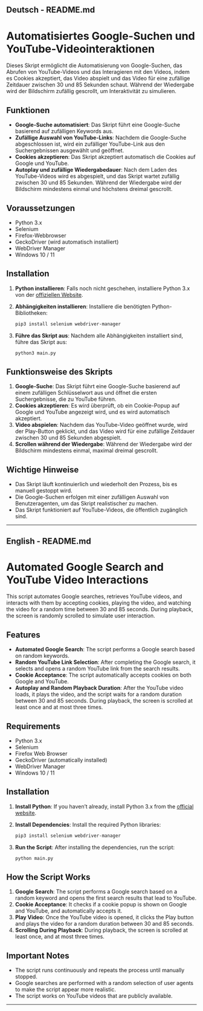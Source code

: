 ## Deutsch - README.md

# Automatisiertes Google-Suchen und YouTube-Videointeraktionen

Dieses Skript ermöglicht die Automatisierung von Google-Suchen, das Abrufen von YouTube-Videos und das Interagieren mit den Videos, indem es Cookies akzeptiert, das Video abspielt und das Video für eine zufällige Zeitdauer zwischen 30 und 85 Sekunden schaut. Während der Wiedergabe wird der Bildschirm zufällig gescrollt, um Interaktivität zu simulieren.

## Funktionen

- **Google-Suche automatisiert**: Das Skript führt eine Google-Suche basierend auf zufälligen Keywords aus.
- **Zufällige Auswahl von YouTube-Links**: Nachdem die Google-Suche abgeschlossen ist, wird ein zufälliger YouTube-Link aus den Suchergebnissen ausgewählt und geöffnet.
- **Cookies akzeptieren**: Das Skript akzeptiert automatisch die Cookies auf Google und YouTube.
- **Autoplay und zufällige Wiedergabedauer**: Nach dem Laden des YouTube-Videos wird es abgespielt, und das Skript wartet zufällig zwischen 30 und 85 Sekunden. Während der Wiedergabe wird der Bildschirm mindestens einmal und höchstens dreimal gescrollt.
  
## Voraussetzungen

- Python 3.x
- Selenium
- Firefox-Webbrowser
- GeckoDriver (wird automatisch installiert)
- WebDriver Manager
- Windows 10 / 11

## Installation

1. **Python installieren**: Falls noch nicht geschehen, installiere Python 3.x von der [offiziellen Website](https://www.python.org/downloads/).

2. **Abhängigkeiten installieren**: Installiere die benötigten Python-Bibliotheken:
   ```bash
   pip3 install selenium webdriver-manager
   ```

3. **Führe das Skript aus**: Nachdem alle Abhängigkeiten installiert sind, führe das Skript aus:
   ```bash
   python3 main.py
   ```

## Funktionsweise des Skripts

1. **Google-Suche**: Das Skript führt eine Google-Suche basierend auf einem zufälligen Schlüsselwort aus und öffnet die ersten Suchergebnisse, die zu YouTube führen.
2. **Cookies akzeptieren**: Es wird überprüft, ob ein Cookie-Popup auf Google und YouTube angezeigt wird, und es wird automatisch akzeptiert.
3. **Video abspielen**: Nachdem das YouTube-Video geöffnet wurde, wird der Play-Button geklickt, und das Video wird für eine zufällige Zeitdauer zwischen 30 und 85 Sekunden abgespielt.
4. **Scrollen während der Wiedergabe**: Während der Wiedergabe wird der Bildschirm mindestens einmal, maximal dreimal gescrollt.

## Wichtige Hinweise

- Das Skript läuft kontinuierlich und wiederholt den Prozess, bis es manuell gestoppt wird.
- Die Google-Suchen erfolgen mit einer zufälligen Auswahl von Benutzeragenten, um das Skript realistischer zu machen.
- Das Skript funktioniert auf YouTube-Videos, die öffentlich zugänglich sind.

---

## English - README.md

# Automated Google Search and YouTube Video Interactions

This script automates Google searches, retrieves YouTube videos, and interacts with them by accepting cookies, playing the video, and watching the video for a random time between 30 and 85 seconds. During playback, the screen is randomly scrolled to simulate user interaction.

## Features

- **Automated Google Search**: The script performs a Google search based on random keywords.
- **Random YouTube Link Selection**: After completing the Google search, it selects and opens a random YouTube link from the search results.
- **Cookie Acceptance**: The script automatically accepts cookies on both Google and YouTube.
- **Autoplay and Random Playback Duration**: After the YouTube video loads, it plays the video, and the script waits for a random duration between 30 and 85 seconds. During playback, the screen is scrolled at least once and at most three times.
  
## Requirements

- Python 3.x
- Selenium
- Firefox Web Browser
- GeckoDriver (automatically installed)
- WebDriver Manager
- Windows 10 / 11

## Installation

1. **Install Python**: If you haven’t already, install Python 3.x from the [official website](https://www.python.org/downloads/).

2. **Install Dependencies**: Install the required Python libraries:
   ```bash
   pip3 install selenium webdriver-manager
   ```

3. **Run the Script**: After installing the dependencies, run the script:
   ```bash
   python main.py
   ```

## How the Script Works

1. **Google Search**: The script performs a Google search based on a random keyword and opens the first search results that lead to YouTube.
2. **Cookie Acceptance**: It checks if a cookie popup is shown on Google and YouTube, and automatically accepts it.
3. **Play Video**: Once the YouTube video is opened, it clicks the Play button and plays the video for a random duration between 30 and 85 seconds.
4. **Scrolling During Playback**: During playback, the screen is scrolled at least once, and at most three times.

## Important Notes

- The script runs continuously and repeats the process until manually stopped.
- Google searches are performed with a random selection of user agents to make the script appear more realistic.
- The script works on YouTube videos that are publicly available.

---

